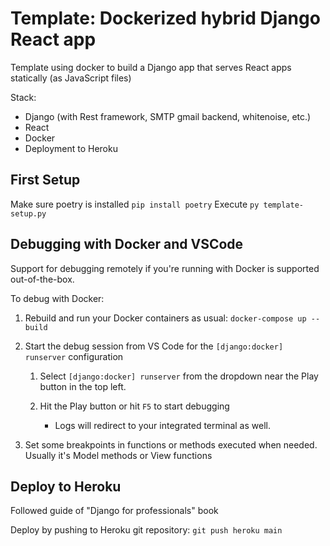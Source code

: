 # Template: Dockerized hybrid Django React app 
Template using docker to build a Django app that serves React apps statically (as JavaScript files)

Stack:
  - Django (with Rest framework, SMTP gmail backend, whitenoise, etc.)
  - React
  - Docker
  - Deployment to Heroku

## First Setup

Make sure poetry is installed `pip install poetry`
Execute `py template-setup.py`

## Debugging with Docker and VSCode

Support for debugging remotely if you're running with Docker is supported out-of-the-box.

To debug with Docker:

1. Rebuild and run your Docker containers as usual: `docker-compose up --build`

3. Start the debug session from VS Code for the `[django:docker] runserver` configuration

   1. Select `[django:docker] runserver` from the dropdown near the Play button in the top left.

   3. Hit the Play button or hit `F5` to start debugging

      - Logs will redirect to your integrated terminal as well.

4. Set some breakpoints in functions or methods executed when needed. Usually it's Model methods or View functions

## Deploy to Heroku
Followed guide of "Django for professionals" book

Deploy by pushing to Heroku git repository:
```git push heroku main```